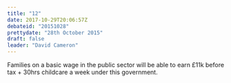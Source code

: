 ```yaml
---
title: "12"
date: 2017-10-29T20:06:57Z
debateid: "20151028"
prettydate: "28th October 2015"
draft: false
leader: "David Cameron"
---
```


Families on a basic wage in the public sector will be able to earn £11k before tax + 30hrs childcare a week under this government.